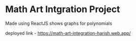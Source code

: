 # Math Art Intgration Project
Made using ReactJS
shows graphs for polynomials

deployed link - https://math-art-integration-harish.web.app/
